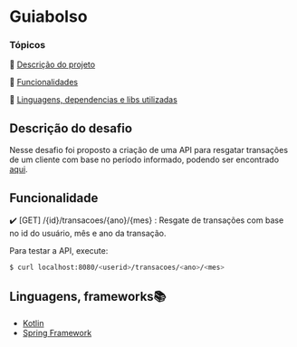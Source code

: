 <h1>Guiabolso</h1> 

### Tópicos

:small_orange_diamond: [Descrição do projeto](#descrição-do-projeto)

:small_orange_diamond: [Funcionalidades](#funcionalidades)

:small_orange_diamond: [Linguagens, dependencias e libs utilizadas](#linguagens-dependencias-e-libs-utilizadas-books)

## Descrição do desafio

  Nesse desafio foi proposto a criação de uma API para resgatar transações de um cliente com base no período informado, podendo ser encontrado [aqui](https://github.com/GuiaBolso/seja-um-guia-back).

## Funcionalidade

:heavy_check_mark: [GET] /{id}/transacoes/{ano}/{mes} : Resgate de transações com base no id do usuário, mês e ano da transação.

Para testar a API, execute:

```bash
$ curl localhost:8080/<userid>/transacoes/<ano>/<mes>
```

## Linguagens, frameworks:books:

- [Kotlin](https://kotlinlang.org/docs/home.html)
- [Spring Framework](https://docs.spring.io/spring-framework/docs/current/reference/html/)

